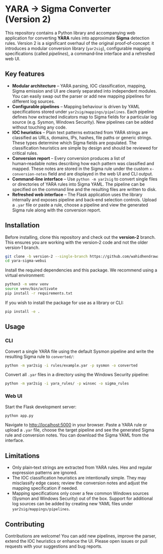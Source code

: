 # YARA → Sigma Converter (Version 2)

This repository contains a Python library and accompanying web
application for converting **YARA** rules into approximate
**Sigma** detection rules.  Version 2 is a significant overhaul of
the original proof‑of‑concept: it introduces a modular conversion
library (`yar2sig`), configurable mapping specifications (called
*pipelines*), a command‑line interface and a refreshed web UI.

## Key features

* **Modular architecture** – YARA parsing, IOC classification,
  mapping, Sigma emission and UI are cleanly separated into
  independent modules.  You can easily swap out the parser or add
  new mapping pipelines for different log sources.
* **Configurable pipelines** – Mapping behaviour is driven by
  YAML specifications stored under `yar2sig/mappings/pipelines`.  Each
  pipeline defines how extracted indicators map to Sigma fields for a
  particular log source (e.g. Sysmon, Windows Security).  New
  pipelines can be added without touching any code.
* **IOC heuristics** – Plain text patterns extracted from YARA
  strings are classified as URLs, domains, IPs, hashes, file paths
  or generic strings.  These types determine which Sigma fields are
  populated.  The classification heuristics are simple by design and
  should be reviewed for critical rules.
* **Conversion report** – Every conversion produces a list of
  human‑readable notes describing how each pattern was classified and
  mapped.  These notes are stored in the Sigma rule under the
  custom `x-conversion-notes` field and are displayed in the web UI
  and CLI output.
* **Command‑line interface** – Use `python -m yar2sig` to convert
  single files or directories of YARA rules into Sigma YAML.  The
  pipeline can be specified on the command line and the resulting
  files are written to disk.
* **Refreshed web interface** – The Flask application uses the
  library internally and exposes pipeline and back‑end selection
  controls.  Upload a `.yar` file or paste a rule, choose a
  pipeline and view the generated Sigma rule along with the
  conversion report.

## Installation

Before installing, clone this repository and check out the **version-2** branch. This ensures you are working with the version‑2 code and not the older version‑1 branch.

```bash
git clone -b version-2 --single-branch https://github.com/wahidhendrawan/yara-sigma-webui.git
cd yara-sigma-webui
```

Install the required dependencies and this package.  We recommend
using a virtual environment:

```bash
python3 -m venv venv
source venv/bin/activate
pip install -r requirements.txt
```

If you wish to install the package for use as a library or CLI:

```bash
pip install -e .
```

## Usage

### CLI

Convert a single YARA file using the default Sysmon pipeline and write
the resulting Sigma rule to `converted/`:

```bash
python -m yar2sig -i rules/example.yar -p sysmon -o converted
```

Convert all `.yar` files in a directory using the Windows Security
pipeline:

```bash
python -m yar2sig -i yara_rules/ -p winsec -o sigma_rules
```

### Web UI

Start the Flask development server:

```bash
python app.py
```

Navigate to <http://localhost:5000> in your browser.  Paste a YARA
rule or upload a `.yar` file, choose the target pipeline and see the
generated Sigma rule and conversion notes.  You can download the
Sigma YAML from the interface.

## Limitations

* Only plain‑text strings are extracted from YARA rules.  Hex and
  regular expression patterns are ignored.
* The IOC classification heuristics are intentionally simple.  They
  may misclassify edge cases; review the conversion notes and
  adjust the mapping specification if needed.
* Mapping specifications only cover a few common Windows sources
  (Sysmon and Windows Security) out of the box.  Support for
  additional log sources can be added by creating new YAML files
  under `yar2sig/mappings/pipelines`.

## Contributing

Contributions are welcome!  You can add new pipelines, improve the
parser, extend the IOC heuristics or enhance the UI.  Please open
issues or pull requests with your suggestions and bug reports.